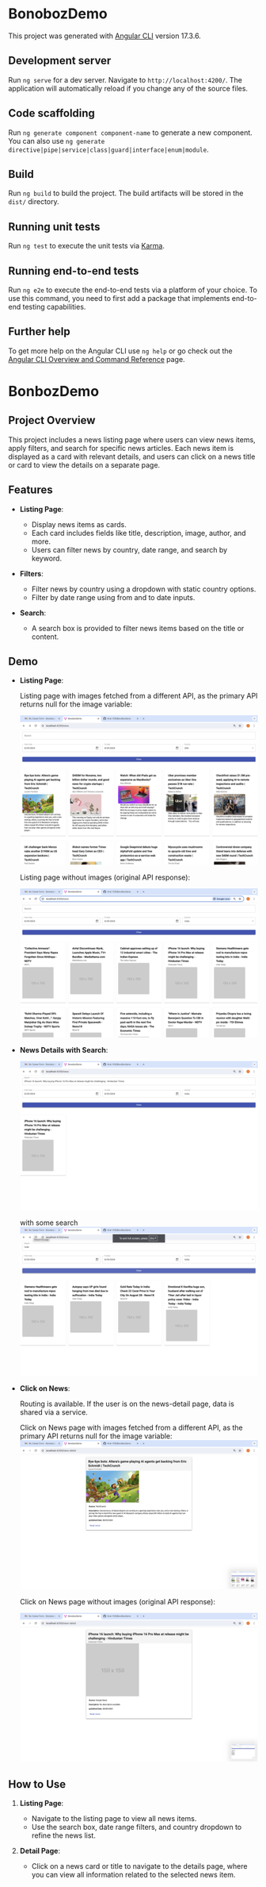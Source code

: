 # BonobozDemo

This project was generated with [Angular CLI](https://github.com/angular/angular-cli) version 17.3.6.

## Development server

Run `ng serve` for a dev server. Navigate to `http://localhost:4200/`. The application will automatically reload if you change any of the source files.

## Code scaffolding

Run `ng generate component component-name` to generate a new component. You can also use `ng generate directive|pipe|service|class|guard|interface|enum|module`.

## Build

Run `ng build` to build the project. The build artifacts will be stored in the `dist/` directory.

## Running unit tests

Run `ng test` to execute the unit tests via [Karma](https://karma-runner.github.io).

## Running end-to-end tests

Run `ng e2e` to execute the end-to-end tests via a platform of your choice. To use this command, you need to first add a package that implements end-to-end testing capabilities.

## Further help

To get more help on the Angular CLI use `ng help` or go check out the [Angular CLI Overview and Command Reference](https://angular.io/cli) page.


# BonbozDemo

## Project Overview

This project includes a news listing page where users can view news items, apply filters, and search for specific news articles. Each news item is displayed as a card with relevant details, and users can click on a news title or card to view the details on a separate page.

## Features

- **Listing Page**:
  - Display news items as cards.
  - Each card includes fields like title, description, image, author, and more.
  - Users can filter news by country, date range, and search by keyword.
  
- **Filters**:
  - Filter news by country using a dropdown with static country options.
  - Filter by date range using from and to date inputs.
  
- **Search**:
  - A search box is provided to filter news items based on the title or content.

## Demo

- **Listing Page**:
  
  Listing page with images fetched from a different API, as the primary API returns null for the image variable:

    ![Create one listing page](./resources/1_with_image.png)

  Listing page without images (original API response):

    ![Create one listing page with diffrent API For image showing](./resources/1_1.png)

- **News Details with Search**:
  
  ![News Details](./resources/2.png)

  with some search 
   ![News Details](./resources/2_2.png)

- **Click on News**:
 
  Routing is available. If the user is on the news-detail page, data is shared via a service.

  Click on News page with images fetched from a different API, as the primary API returns null for the image variable:
    ![click News Details](./resources/3_3.png)

  Click on News page without images (original API response):

    ![click News Details with image](./resources/3.png)


## How to Use

1. **Listing Page**:
   - Navigate to the listing page to view all news items.
   - Use the search box, date range filters, and country dropdown to refine the news list.

2. **Detail Page**:
   - Click on a news card or title to navigate to the details page, where you can view all information related to the selected news item.
